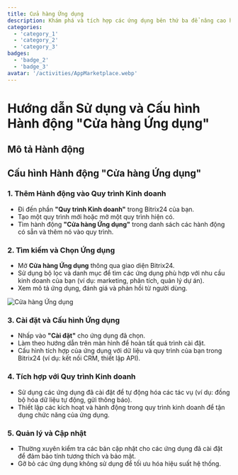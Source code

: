 ```yaml
---
title: Cửa hàng Ứng dụng
description: Khám phá và tích hợp các ứng dụng bên thứ ba để nâng cao hoạt động kinh doanh của bạn.
categories: 
  - 'category_1'
  - 'category_2'
  - 'category_3'
badges: 
  - 'badge_2'
  - 'badge_3'
avatar: '/activities/AppMarketplace.webp'
---
```

# Hướng dẫn Sử dụng và Cấu hình Hành động "Cửa hàng Ứng dụng"

## Mô tả Hành động

## **Cấu hình Hành động "Cửa hàng Ứng dụng"**

### 1. Thêm Hành động vào Quy trình Kinh doanh
- Đi đến phần **"Quy trình Kinh doanh"** trong Bitrix24 của bạn.
- Tạo một quy trình mới hoặc mở một quy trình hiện có.
- Tìm hành động **"Cửa hàng Ứng dụng"** trong danh sách các hành động có sẵn và thêm nó vào quy trình.

### 2. Tìm kiếm và Chọn Ứng dụng
- Mở **Cửa hàng Ứng dụng** thông qua giao diện Bitrix24.
- Sử dụng bộ lọc và danh mục để tìm các ứng dụng phù hợp với nhu cầu kinh doanh của bạn (ví dụ: marketing, phân tích, quản lý dự án).
- Xem mô tả ứng dụng, đánh giá và phản hồi từ người dùng.

![Cửa hàng Ứng dụng](/activities/AppMarketplace.webp)

### 3. Cài đặt và Cấu hình Ứng dụng
- Nhấp vào **"Cài đặt"** cho ứng dụng đã chọn.
- Làm theo hướng dẫn trên màn hình để hoàn tất quá trình cài đặt.
- Cấu hình tích hợp của ứng dụng với dữ liệu và quy trình của bạn trong Bitrix24 (ví dụ: kết nối CRM, thiết lập API).

### 4. Tích hợp với Quy trình Kinh doanh
- Sử dụng các ứng dụng đã cài đặt để tự động hóa các tác vụ (ví dụ: đồng bộ hóa dữ liệu tự động, gửi thông báo).
- Thiết lập các kích hoạt và hành động trong quy trình kinh doanh để tận dụng chức năng của ứng dụng.

### 5. Quản lý và Cập nhật
- Thường xuyên kiểm tra các bản cập nhật cho các ứng dụng đã cài đặt để đảm bảo tính tương thích và bảo mật.
- Gỡ bỏ các ứng dụng không sử dụng để tối ưu hóa hiệu suất hệ thống.